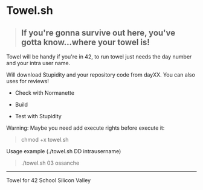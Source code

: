 # Towel.sh
>  ## If you're gonna survive out here, you've gotta know...where your towel is!

Towel will be handy if you're in 42, to run towel just needs the day number and your intra user name.

Will download Stupidity and your repository code from dayXX. You can also uses for reviews!

* Check with Normanette

* Build

* Test with Stupidity

Warning: Maybe you need add execute rights before execute it:
>chmod +x towel.sh

Usage example (./towel.sh DD intrausername)
> ./towel.sh 03 ossanche

___

Towel for 42 School Silicon Valley
